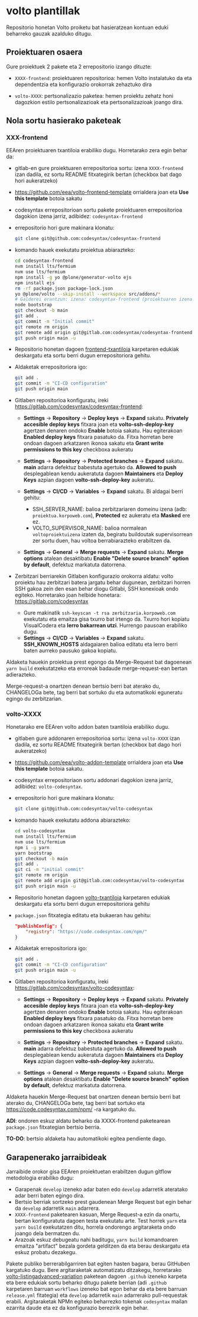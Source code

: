 # volto plantillak

Repositorio honetan Volto proiketu bat hasieratzean kontuan eduki beharreko gauzak azalduko ditugu.

## Proiektuaren osaera

Gure proiektuek 2 pakete eta 2 errepositorio izango dituzte:

* `XXXX-frontend`: proiektuaren repositorioa: hemen Volto instalatuko da eta dependentzia eta konfigurazio orokorrak zehaztuko dira

* `volto-XXXX`: pertsonalizazio paketea: hemen proiektu zehatz honi dagozkion estilo pertsonalizazioak eta pertsonalizazioak joango dira.
    
## Nola sortu hasierako paketeak

### XXX-frontend

EEAren proiektuaren txantiloia erabiliko dugu. Horretarako zera egin behar da:

* gitlab-en gure proiektuaren errepositorioa sortu: izena `XXXX-frontend` izan dadila, ez sortu README fitxategirik bertan (checkbox bat dago hori aukeratzeko)
* https://github.com/eea/volto-frontend-template orrialdera joan eta **Use this template** botoia sakatu
* codesyntax errepositorioan sortu pakete proiektuaren errepositorioa dagokion izena jarriz, adibidez: `codesyntax-frontend`
* errepositorio hori gure makinara klonatu:
    ```bash
    git clone git@github.com:codesyntax/codesyntax-frontend
    ```
* komando hauek exekutatu proiektua abiarazteko:
    ```bash
    cd codesyntax-frontend
    nvm install lts/fermium
    nvm use lts/fermium        
    npm install -g yo @plone/generator-volto ejs
    npm install ejs
    rm -rf package.json package-lock.json
    yo @plone/volto --skip-install --workspace src/addons/* 
    # Galderei erantzun: izena: codesyntax-frontend (proiektuaren izena) eta addons: false
    node bootstrap
    git checkout -b main
    git add .
    git commit -m "Initial commit"
    git remote rm origin
    git remote add origin git@gitlab.com:codesyntax/codesyntax-frontend
    git push origin main -u
    ```
* Repositorio honetan dagoen [frontend-txantiloia](frontend-txantiloia) karpetaren edukiak deskargatu eta sortu berri dugun errepositoriora gehitu.

* Aldaketak errepositoriora igo:
    ```bash
    git add .
    git commit -m "CI-CD configuration"
    git push origin main
    ```
* Gitlaben repositorioa konfiguratu, ireki https://gitlab.com/codesyntax/codesyntax-frontend:    
    * **Settings** -> **Repository** -> **Deploy keys** -> **Expand** sakatu. **Privately accesible deploy keys** fitxara joan eta **volto-ssh-deploy-key** agertzen denaren ondoko **Enable** botoia sakatu. Hau egiterakoan **Enabled deploy keys** fitxara pasatuko da. Fitxa horretan bere ondoan dagoen arkatzaren ikonoa sakatu eta **Grant write permissions to this key** checkboxa aukeratu
    
    * **Settings** -> **Repository** -> **Protected branches** -> **Expand** sakatu. **main** adarra defektuz babestuta agertuko da. **Allowed to push** desplegablean kendu aukeratuta dagoen **Maintainers** eta **Deploy Keys** azpian dagoen **volto-ssh-deploy-key** aukeratu.
    
    * **Settings** -> **CI/CD** -> **Variables** -> **Expand** sakatu. Bi aldagai berri gehitu:
        * SSH_SERVER_NAME: balioa zerbitzariaren domeinu izena (adb: `proiektua.korpoweb.com`), **Protected** ez aukeratu eta **Masked** ere ez.
        * VOLTO_SUPERVISOR_NAME: balioa normalean `voltoproiektuizena` izaten da, begiratu buildoutak supervisorrean zer sortu duen, hau voltoa berrabiarazteko erabiltzen da.
    
    * **Settings** -> **General** -> **Merge requests** -> **Expand** sakatu. **Merge options** atalean desaktibatu **Enable "Delete source branch" option by default**, defektuz markatuta datorrena.
        
* Zerbitzari berriarekin Gitlaben konfigurazio orokorra aldatu: volto proiektu hau zerbitzari batera jargatu behar dugunean, zerbitzari horren SSH gakoa zein den esan behar diogu Gitlabi, SSH konexioak ondo egiteko. Horretarako joan helbide honetara: https://gitlab.com/codesyntax
    * Gure makinatik `ssh-keyscan -t rsa zerbitzaria.korpoweb.com` exekutatu eta emaitza gisa txurro bat irtengo da. Txurro hori kopiatu VisualCodera eta **lerro bakarrean utzi**. Hurrengo pausoan erabiliko dugu.
    * **Settings** -> **CI/CD** -> **Variables** -> **Expand** sakatu. **SSH_KNOWN_HOSTS** aldagaiaren balioa editatu eta lerro berri baten aurreko pausuko gakoa kopiatu.

    
Aldaketa hauekin proiektua prest egongo da Merge-Request bat dagoenean `yarn build` exekutatzeko eta erroreak badaude merge-request-ean bertan adierazteko.

Merge-request-a onartzen denean bertsio berri bat aterako du, CHANGELOGa bete, tag berri bat sortuko du eta automatikoki eguneratu egingo du zerbitzarian.


### volto-XXXX

Honetarako ere EEAren volto addon baten txantiloia erabiliko dugu.

* gitlaben gure addonaren errepositorioa sortu: izena `volto-XXXX` izan dadila, ez sortu README fitxategirik bertan (checkbox bat dago hori aukeratzeko)

* https://github.com/eea/volto-addon-template orrialdera joan eta **Use this template** botoia sakatu.

* codesyntax errepositoriaon sortu addonari dagokion izena jarriz, adibidez: `volto-codesyntax`.

* errepositorio hori gure makinara klonatu:
    ```bash
    git clone git@github.com:codesyntax/volto-codesyntax
    ```
* komando hauek exekutatu addona abiarazteko:
    ```bash
    cd volto-codesyntax
    nvm install lts/fermium
    nvm use lts/fermium
    npm i -g yarn
    yarn bootstrap
    git checkout -b main
    git add .
    git ci -m "initial commit"
    git remote rm origin
    git remote add origin git@gitlab.com:codesyntax/volto-codesyntax
    git push origin main -u
    ```

* Repositorio honetan dagoen [volto-txantiloia](volto-txantiloia) karpetaren edukiak deskargatu eta sortu berri dugun errepositoriora gehitu

* `package.json` fitxategia editatu eta bukaeran hau gehitu:
    ```json
  "publishConfig": {
        "registry": "https://code.codesyntax.com/npm/"
  }
  ```

* Aldaketak errepositoriora igo:
    ```bash
    git add .
    git commit -m "CI-CD configuration"
    git push origin main -u
    ```
* Gitlaben repositorioa konfiguratu, ireki https://gitlab.com/codesyntax/volto-codesyntax:    
    * **Settings** -> **Repository** -> **Deploy keys** -> **Expand** sakatu. **Privately accesible deploy keys** fitxara joan eta **volto-ssh-deploy-key** agertzen denaren ondoko **Enable** botoia sakatu. Hau egiterakoan **Enabled deploy keys** fitxara pasatuko da. Fitxa horretan bere ondoan dagoen arkatzaren ikonoa sakatu eta **Grant write permissions to this key** checkboxa aukeratu
    
    * **Settings** -> **Repository** -> **Protected branches** -> **Expand** sakatu. **main** adarra defektuz babestuta agertuko da. **Allowed to push** desplegablean kendu aukeratuta dagoen **Maintainers** eta **Deploy Keys** azpian dagoen **volto-ssh-deploy-key** aukeratu.

    * **Settings** -> **General** -> **Merge requests** -> **Expand** sakatu. **Merge options** atalean desaktibatu **Enable "Delete source branch" option by default**, defektuz markatuta datorrena.
    
Aldaketa hauekin Merge-Request bat onartzen denean bertsio berri bat aterako du, CHANGELOGa bete, tag berri bat sortuko eta https://code.codesyntax.com/npm/ -ra kargatuko du.    

**ADI**: ondoren eskuz aldatu beharko da XXXX-frontend paketearean `package.json` fitxategian bertsio berria.

**TO-DO**: bertsio aldaketa hau automatikoki egitea pendiente dago.

## Garapenerako jarraibideak

Jarraibide orokor gisa EEAren proiektuetan erabiltzen dugun gitflow metodologia erabiliko dugu:

- Garapenak `develop` izeneko adar baten edo `develop` adarretik ateratako adar berri baten egingo dira.
- Bertsio berriak sortzeko prest gaudenean Merge Request bat egin behar da `develop` adarretik `main` adarrera.
- `XXXX-frontend` paketearen kasuan, Merge Request-a ezin da onartu, bertan konfiguratuta dagoen testa exekutatu arte. Test horrek `yarn` eta `yarn build` exekutatzen ditu, horrela ondorengo argitaraketa ondo joango dela bermatzen du.
- Arazoak eskuz debugeatu nahi baditugu, `yarn build` komandoaren emaitza "artifact" bezala gordeta gelditzen da eta berau deskargatu eta eskuz probatu dezakegu.

Pakete publiko berrerabilgarriren bat egiten hasten bagara, berau GitHuben kargatuko dugu. Bere argitaraketak automatizatu ditzakegu, horretarako [volto-listingadvanced-variation](https://github.com/codesyntax/volto-listingadvanced-variation) paketean dagoen `.github` izeneko karpeta eta bere edukiak sortu beharko ditugu pakete berrian (adi `.github` karpetaren barruan `workflows` izeneko bat egon behar da eta bere barruan `release.yml` fitategia) eta `develop` adarretik `main` adarrerako pull-requestak erabili. Argitaraketak NPMn egiteko beharrezko tokenak `codesyntax` mailan ezarrita daude eta ez da konfigurazio berezirik egin behar.
